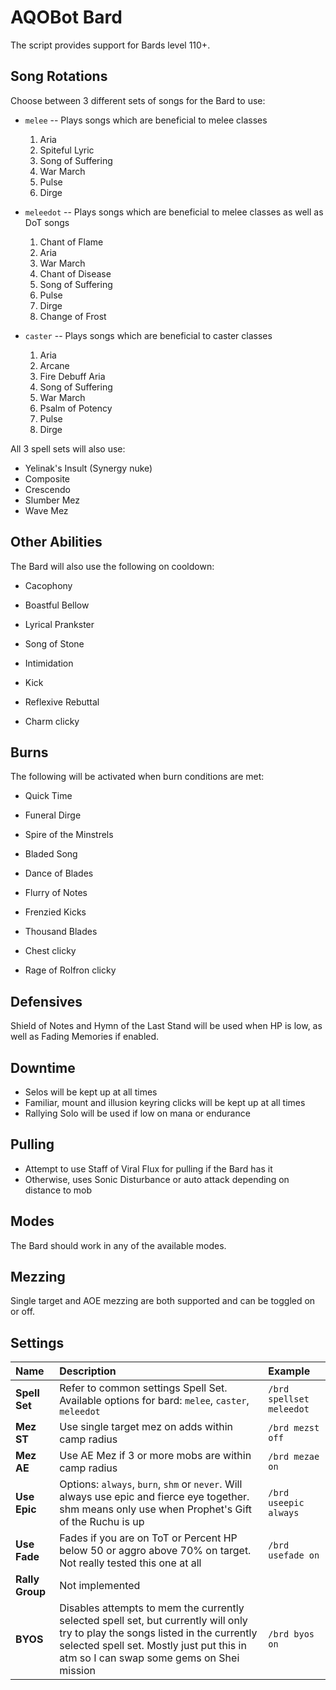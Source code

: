 # AQOBot Bard

The script provides support for Bards level 110+. 

## Song Rotations

Choose between 3 different sets of songs for the Bard to use:  

- `melee` -- Plays songs which are beneficial to melee classes  

  1. Aria  
  2. Spiteful Lyric  
  3. Song of Suffering  
  4. War March  
  5. Pulse  
  6. Dirge  

- `meleedot` -- Plays songs which are beneficial to melee classes as well as DoT songs  

  1. Chant of Flame  
  2. Aria  
  3. War March  
  4. Chant of Disease  
  5. Song of Suffering  
  6. Pulse  
  7. Dirge  
  8. Change of Frost  
  
- `caster` -- Plays songs which are beneficial to caster classes  

  1. Aria  
  2. Arcane  
  3. Fire Debuff Aria  
  4. Song of Suffering  
  5. War March  
  6. Psalm of Potency  
  7. Pulse  
  8. Dirge  

All 3 spell sets will also use:  

- Yelinak's Insult (Synergy nuke)  
- Composite  
- Crescendo  
- Slumber Mez  
- Wave Mez  

## Other Abilities

The Bard will also use the following on cooldown:  

- Cacophony  
- Boastful Bellow  
- Lyrical Prankster  
- Song of Stone  

- Intimidation  
- Kick  

- Reflexive Rebuttal  

- Charm clicky  

## Burns

The following will be activated when burn conditions are met:

- Quick Time  
- Funeral Dirge
- Spire of the Minstrels
- Bladed Song
- Dance of Blades
- Flurry of Notes
- Frenzied Kicks  

- Thousand Blades  

- Chest clicky
- Rage of Rolfron clicky

## Defensives

Shield of Notes and Hymn of the Last Stand will be used when HP is low, as well as Fading Memories if enabled.  

## Downtime

- Selos will be kept up at all times  
- Familiar, mount and illusion keyring clicks will be kept up at all times  
- Rallying Solo will be used if low on mana or endurance  

## Pulling

- Attempt to use Staff of Viral Flux for pulling if the Bard has it  
- Otherwise, uses Sonic Disturbance or auto attack depending on distance to mob  

## Modes

The Bard should work in any of the available modes.

## Mezzing

Single target and AOE mezzing are both supported and can be toggled on or off. 

## Settings

| **Name** | **Description** | **Example** |
| :-- | :----- | :--- |
| **Spell Set** | Refer to common settings Spell Set. Available options for bard: `melee`, `caster`, `meleedot` | `/brd spellset meleedot` |
| **Mez ST** | Use single target mez on adds within camp radius | `/brd mezst off` |
| **Mez AE** | Use AE Mez if 3 or more mobs are within camp radius | `/brd mezae on` |
| **Use Epic** | Options: `always`, `burn`, `shm` or `never`. Will always use epic and fierce eye together. shm means only use when Prophet's Gift of the Ruchu is up | `/brd useepic always` |
| **Use Fade** | Fades if you are on ToT or Percent HP below 50 or aggro above 70% on target. Not really tested this one at all | `/brd usefade on` |
| **Rally Group** | Not implemented | |
| **BYOS** | Disables attempts to mem the currently selected spell set, but currently will only try to play the songs listed in the currently selected spell set. Mostly just put this in atm so I can swap some gems on Shei mission | `/brd byos on` |